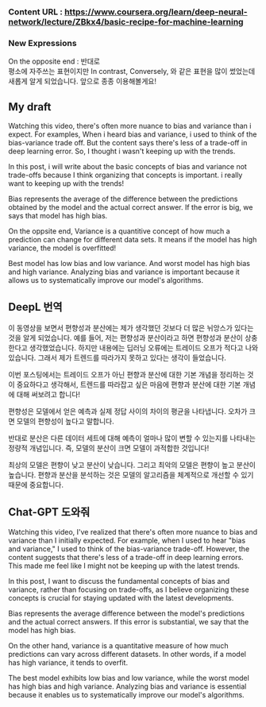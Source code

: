 ### Content URL : https://www.coursera.org/learn/deep-neural-network/lecture/ZBkx4/basic-recipe-for-machine-learning

### New Expressions

On the opposite end : 반대로</br>
평소에 자주쓰는 표현이지만 In contrast, Conversely, 와 같은 표현을 많이 썼었는데 새롭게 알게 되었습니다. 앞으로 종종 이용해볼게요!

## My draft
Watching this video, there's often more nuance to bias and variance than i expect. For examples, When i heard bias and variance, i used to think of the bias-variance trade off. But the content says there's less of a trade-off in deep learning error. So, I thought i wasn't keeping up with the trends.

In this post, i will write about the basic concepts of bias and variance not trade-offs because I think organizing that concepts is important. i really want to keeping up with the trends!

Bias represents the average of the difference between the predictions obtained by the model and the actual correct answer. If the error is big, we says that model has high bias.

On the oppsite end, Variance is a quantitive concept of how much a prediction can change for different data sets. It means if the model has high variance, the model is overfitted!

Best model has low bias and low variance. And worst model has high bias and high variance. Analyzing bias and variance is important because it allows us to systematically improve our model's algorithms.

## DeepL 번역
이 동영상을 보면서 편향성과 분산에는 제가 생각했던 것보다 더 많은 뉘앙스가 있다는 것을 알게 되었습니다. 예를 들어, 저는 편향성과 분산이라고 하면 편향성과 분산이 상충한다고 생각했었습니다. 하지만 내용에는 딥러닝 오류에는 트레이드 오프가 적다고 나와 있습니다. 그래서 제가 트렌드를 따라가지 못하고 있다는 생각이 들었습니다.

이번 포스팅에서는 트레이드 오프가 아닌 편향과 분산에 대한 기본 개념을 정리하는 것이 중요하다고 생각해서, 트렌드를 따라잡고 싶은 마음에 편향과 분산에 대한 기본 개념에 대해 써보려고 합니다!

편향성은 모델에서 얻은 예측과 실제 정답 사이의 차이의 평균을 나타냅니다. 오차가 크면 모델의 편향성이 높다고 말합니다.

반대로 분산은 다른 데이터 세트에 대해 예측이 얼마나 많이 변할 수 있는지를 나타내는 정량적 개념입니다. 즉, 모델의 분산이 크면 모델이 과적합한 것입니다!

최상의 모델은 편향이 낮고 분산이 낮습니다. 그리고 최악의 모델은 편향이 높고 분산이 높습니다. 편향과 분산을 분석하는 것은 모델의 알고리즘을 체계적으로 개선할 수 있기 때문에 중요합니다.

## Chat-GPT 도와줘

Watching this video, I've realized that there's often more nuance to bias and variance than I initially expected. For example, when I used to hear "bias and variance," I used to think of the bias-variance trade-off. However, the content suggests that there's less of a trade-off in deep learning errors. This made me feel like I might not be keeping up with the latest trends.

In this post, I want to discuss the fundamental concepts of bias and variance, rather than focusing on trade-offs, as I believe organizing these concepts is crucial for staying updated with the latest developments.

Bias represents the average difference between the model's predictions and the actual correct answers. If this error is substantial, we say that the model has high bias.

On the other hand, variance is a quantitative measure of how much predictions can vary across different datasets. In other words, if a model has high variance, it tends to overfit.

The best model exhibits low bias and low variance, while the worst model has high bias and high variance. Analyzing bias and variance is essential because it enables us to systematically improve our model's algorithms.
